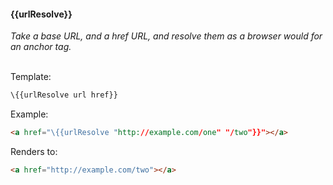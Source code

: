 #### \{{urlResolve}}
_Take a base URL, and a href URL, and resolve them as a browser would for an anchor tag._

<br>Template:

```html
\{{urlResolve url href}}
```

Example:

```html
<a href="\{{urlResolve "http://example.com/one" "/two"}}"></a>
```
Renders to:

```html
<a href="http://example.com/two"></a>
```
